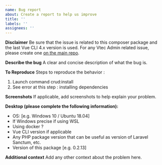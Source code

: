 ```yaml
---
name: Bug report
about: Create a report to help us improve
title: ''
labels: ''
assignees: ''
---
```


**Disclaimer**
Be sure that the issue is related to this composer package and the last Vue CLI 4.x version is used.
For any Vtec Admin related issue, please create one [on the main repo](https://github.com/okami101/vtec-admin/issues/new?template=bug_report.md).

**Describe the bug**
A clear and concise description of what the bug is.

**To Reproduce**
Steps to reproduce the behavior :

1. Launch command crud:install
2. See error at this step : installing dependencies

**Screenshots**
If applicable, add screenshots to help explain your problem.

**Desktop (please complete the following information):**

- OS: [e.g. Windows 10 / Ubuntu 18.04]
- If Windows precise if using WSL
- Using docker ?
- Vue CLI version if applicable
- Any PHP package version that can be useful as version of Laravel Sanctum, etc.
- Version of this package [e.g. 0.2.13]

**Additional context**
Add any other context about the problem here.
